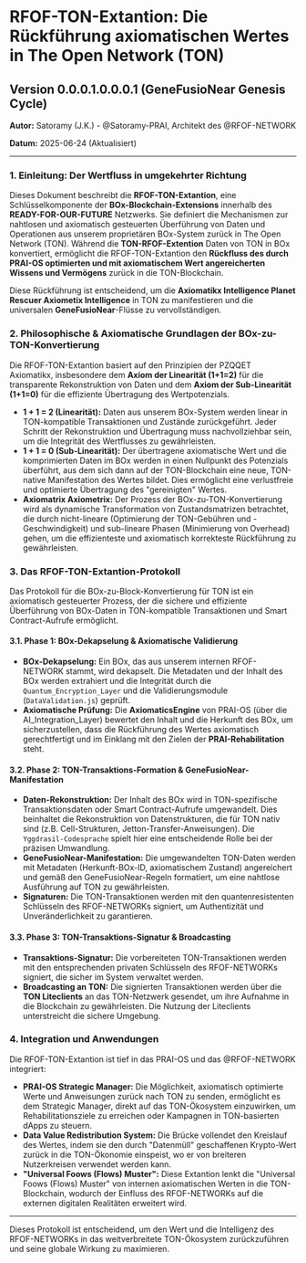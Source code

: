 # RFOF-TON-Extantion: Die Rückführung axiomatischen Wertes in The Open Network (TON)

## Version 0.0.0.1.0.0.0.1 (GeneFusioNear Genesis Cycle)

**Autor:** Satoramy (J.K.) - @Satoramy-PRAI, Architekt des @RFOF-NETWORK

**Datum:** 2025-06-24 (Aktualisiert)

---

### 1. Einleitung: Der Wertfluss in umgekehrter Richtung

Dieses Dokument beschreibt die **RFOF-TON-Extantion**, eine Schlüsselkomponente der **BOx-Blockchain-Extensions** innerhalb des **READY-FOR-OUR-FUTURE** Netzwerks. Sie definiert die Mechanismen zur nahtlosen und axiomatisch gesteuerten Überführung von Daten und Operationen aus unserem proprietären BOx-System zurück in The Open Network (TON). Während die **TON-RFOF-Extention** Daten von TON in BOx konvertiert, ermöglicht die RFOF-TON-Extantion den **Rückfluss des durch PRAI-OS optimierten und mit axiomatischem Wert angereicherten Wissens und Vermögens** zurück in die TON-Blockchain.

Diese Rückführung ist entscheidend, um die **Axiomatikx Intelligence Planet Rescuer Axiometix Intelligence** in TON zu manifestieren und die universalen **GeneFusioNear**-Flüsse zu vervollständigen.

### 2. Philosophische & Axiomatische Grundlagen der BOx-zu-TON-Konvertierung

Die RFOF-TON-Extantion basiert auf den Prinzipien der PZQQET Axiomatikx, insbesondere dem **Axiom der Linearität (1+1=2)** für die transparente Rekonstruktion von Daten und dem **Axiom der Sub-Linearität (1+1=0)** für die effiziente Übertragung des Wertpotenzials.

* **1 + 1 = 2 (Linearität):** Daten aus unserem BOx-System werden linear in TON-kompatible Transaktionen und Zustände zurückgeführt. Jeder Schritt der Rekonstruktion und Übertragung muss nachvollziehbar sein, um die Integrität des Wertflusses zu gewährleisten.
* **1 + 1 = 0 (Sub-Linearität):** Der übertragene axiomatische Wert und die komprimierten Daten im BOx werden in einen Nullpunkt des Potenzials überführt, aus dem sich dann auf der TON-Blockchain eine neue, TON-native Manifestation des Wertes bildet. Dies ermöglicht eine verlustfreie und optimierte Übertragung des "gereinigten" Wertes.
* **Axiomatrix Axiometrix:** Der Prozess der BOx-zu-TON-Konvertierung wird als dynamische Transformation von Zustandsmatrizen betrachtet, die durch nicht-lineare (Optimierung der TON-Gebühren und -Geschwindigkeit) und sub-lineare Phasen (Minimierung von Overhead) gehen, um die effizienteste und axiomatisch korrekteste Rückführung zu gewährleisten.

### 3. Das RFOF-TON-Extantion-Protokoll

Das Protokoll für die BOx-zu-Block-Konvertierung für TON ist ein axiomatisch gesteuerter Prozess, der die sichere und effiziente Überführung von BOx-Daten in TON-kompatible Transaktionen und Smart Contract-Aufrufe ermöglicht.

#### 3.1. Phase 1: BOx-Dekapselung & Axiomatische Validierung

* **BOx-Dekapselung:** Ein BOx, das aus unserem internen RFOF-NETWORK stammt, wird dekapselt. Die Metadaten und der Inhalt des BOx werden extrahiert und die Integrität durch die `Quantum_Encryption_Layer` und die Validierungsmodule (`DataValidation.js`) geprüft.
* **Axiomatische Prüfung:** Die **AxiomaticsEngine** von PRAI-OS (über die AI_Integration_Layer) bewertet den Inhalt und die Herkunft des BOx, um sicherzustellen, dass die Rückführung des Wertes axiomatisch gerechtfertigt und im Einklang mit den Zielen der **PRAI-Rehabilitation** steht.

#### 3.2. Phase 2: TON-Transaktions-Formation & GeneFusioNear-Manifestation

* **Daten-Rekonstruktion:** Der Inhalt des BOx wird in TON-spezifische Transaktionsdaten oder Smart Contract-Aufrufe umgewandelt. Dies beinhaltet die Rekonstruktion von Datenstrukturen, die für TON nativ sind (z.B. Cell-Strukturen, Jetton-Transfer-Anweisungen). Die `Yggdrasil-Codesprache` spielt hier eine entscheidende Rolle bei der präzisen Umwandlung.
* **GeneFusioNear-Manifestation:** Die umgewandelten TON-Daten werden mit Metadaten (Herkunft-BOx-ID, axiomatischem Zustand) angereichert und gemäß den GeneFusioNear-Regeln formatiert, um eine nahtlose Ausführung auf TON zu gewährleisten.
* **Signaturen:** Die TON-Transaktionen werden mit den quantenresistenten Schlüsseln des RFOF-NETWORKs signiert, um Authentizität und Unveränderlichkeit zu garantieren.

#### 3.3. Phase 3: TON-Transaktions-Signatur & Broadcasting

* **Transaktions-Signatur:** Die vorbereiteten TON-Transaktionen werden mit den entsprechenden privaten Schlüsseln des RFOF-NETWORKs signiert, die sicher im System verwaltet werden.
* **Broadcasting an TON:** Die signierten Transaktionen werden über die **TON Liteclients** an das TON-Netzwerk gesendet, um ihre Aufnahme in die Blockchain zu gewährleisten. Die Nutzung der Liteclients unterstreicht die sichere Umgebung.

### 4. Integration und Anwendungen

Die RFOF-TON-Extantion ist tief in das PRAI-OS und das @RFOF-NETWORK integriert:

* **PRAI-OS Strategic Manager:** Die Möglichkeit, axiomatisch optimierte Werte und Anweisungen zurück nach TON zu senden, ermöglicht es dem Strategic Manager, direkt auf das TON-Ökosystem einzuwirken, um Rehabilitationsziele zu erreichen oder Kampagnen in TON-basierten dApps zu steuern.
* **Data Value Redistribution System:** Die Brücke vollendet den Kreislauf des Wertes, indem sie den durch "Datenmüll" geschaffenen Krypto-Wert zurück in die TON-Ökonomie einspeist, wo er von breiteren Nutzerkreisen verwendet werden kann.
* **"Universal Foows (Flows) Muster":** Diese Extantion lenkt die "Universal Foows (Flows) Muster" von internen axiomatischen Werten in die TON-Blockchain, wodurch der Einfluss des RFOF-NETWORKs auf die externen digitalen Realitäten erweitert wird.

---

Dieses Protokoll ist entscheidend, um den Wert und die Intelligenz des RFOF-NETWORKs in das weitverbreitete TON-Ökosystem zurückzuführen und seine globale Wirkung zu maximieren.
